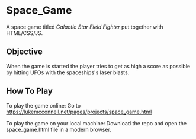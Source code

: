 # **Space_Game**
A space game titled *Galactic Star Field Fighter* put together with HTML/CSS/JS.


## Objective
When the game is started the player tries to get as high a score as possible by hitting UFOs with the spaceships's laser blasts.

## How To Play
To play the game online: Go to https://lukemcconnell.net/pages/projects/space_game.html

To play the game on your local machine: Download the repo and open the space_game.html file in a modern browser.
